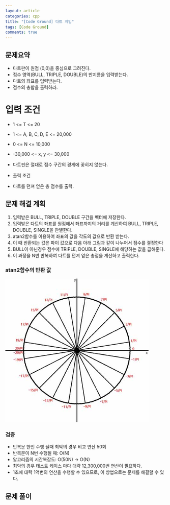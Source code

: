 ```yaml
---
layout: article
categories: cpp
title: "[Code Ground] 다트 게임"
tags: [Code Ground]
comments: true
---
```


## 문제요약
- 다트판이 원점 (0,0)을 중심으로 그려진다.
- 점수 영역(BULL, TRIPLE, DOUBLE)의 반지름을 입력받는다.
- 다트의 좌표를 입력받는다.
- 점수의 총합을 출력하라.

# 입력 조건
- 1 <= T <= 20
- 1 <= A, B, C, D, E <= 20,000
- 0 <= N <= 10,000
- -30,000 <= x, y <= 30,000
- 다트핀은 절대로 점수 구간의 경계에 꽂히지 않는다.

- 출력 조건
- 다트를 던져 얻은 총 점수를 출력.

## 문제 해결 계획
1. 입력받은 BULL, TRIPLE, DOUBLE 구간을 벡터에 저장한다.
2. 입력받은 다트의 좌표를 원점에서 좌표까지의 거리를 계산하여 BULL, TRIPLE, DOUBLE, SINGLE을 판별한다.
3. atan2함수를 이용하여 좌표의 값을 각도의 값으로 반환 받는다.
4. 이 때 반환되는 값은 파이 값으로 다음 아래 그림과 같이 나누어서 점수를 결정한다
5. BULL이 아닌경우 점수에 TRIPLE, DOUBLE, SINGLE에 해당하는 값을 곱해준다.
6. 이 과정을 N번 반복하여 다트를 던져 얻은 총점을 계산하고 출력한다.

### atan2함수의 반환 값
![atan2함수의 반환 값](/images/code-ground-dart-game.jpg)

### 검증
- 반복문 한번 수행 될때 최악의 경우 비교 연산 50회
- 반복문이 N번 수행될 때: O(N)
- 알고리즘의 시간복잡도: O(50N) -> O(N)
- 최악의 경우 테스트 케이스 마다 대략 12,300,000번 연산이 필요하다.
- 1초에 대략 1억번의 연산을 수행할 수 있으므로, 이 방법으로는 문제를 해결할 수 있다.

## 문제 풀이
<script src="https://gist.github.com/junbly/54bf29166fab7c96a9ec33911e62b166.js"></script>
